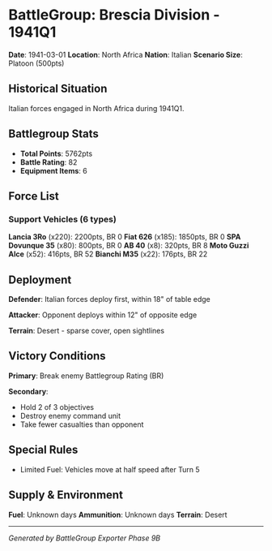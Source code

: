 # BattleGroup: Brescia Division - 1941Q1

**Date**: 1941-03-01
**Location**: North Africa
**Nation**: Italian
**Scenario Size**: Platoon (500pts)

## Historical Situation

Italian forces engaged in North Africa during 1941Q1.

## Battlegroup Stats

- **Total Points**: 5762pts
- **Battle Rating**: 82
- **Equipment Items**: 6

## Force List

### Support Vehicles (6 types)

**Lancia 3Ro** (x220): 2200pts, BR 0
**Fiat 626** (x185): 1850pts, BR 0
**SPA Dovunque 35** (x80): 800pts, BR 0
**AB 40** (x8): 320pts, BR 8
**Moto Guzzi Alce** (x52): 416pts, BR 52
**Bianchi M35** (x22): 176pts, BR 22

## Deployment

**Defender**: Italian forces deploy first, within 18" of table edge

**Attacker**: Opponent deploys within 12" of opposite edge

**Terrain**: Desert - sparse cover, open sightlines

## Victory Conditions

**Primary**: Break enemy Battlegroup Rating (BR)

**Secondary**:
- Hold 2 of 3 objectives
- Destroy enemy command unit
- Take fewer casualties than opponent

## Special Rules

- Limited Fuel: Vehicles move at half speed after Turn 5

## Supply & Environment

**Fuel**: Unknown days
**Ammunition**: Unknown days
**Terrain**: Desert

---

*Generated by BattleGroup Exporter Phase 9B*
